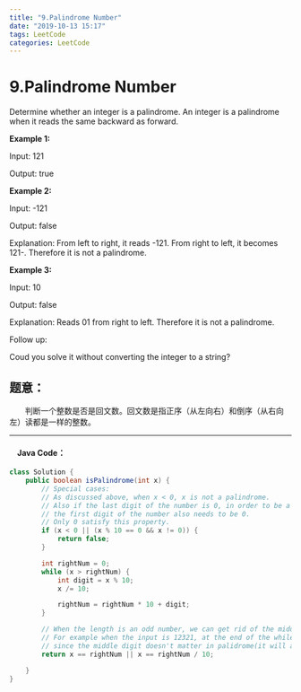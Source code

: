 ```yaml
---
title: "9.Palindrome Number"
date: "2019-10-13 15:17"
tags: LeetCode
categories: LeetCode
---
```



# 9.Palindrome Number

Determine whether an integer is a palindrome. An integer is a palindrome when it reads the same backward as forward.

**Example 1:**

Input: 121

Output: true

**Example 2:**

Input: -121

Output: false

Explanation: From left to right, it reads -121. From right to left, it becomes 121-. Therefore it is not a palindrome.

**Example 3:**

Input: 10

Output: false

Explanation: Reads 01 from right to left. Therefore it is not a palindrome.

Follow up:

Coud you solve it without converting the integer to a string?


<!--more-->

## 题意：

　　判断一个整数是否是回文数。回文数是指正序（从左向右）和倒序（从右向左）读都是一样的整数。



---------------------------------------------------
#### 　Java Code：
```java
class Solution {
    public boolean isPalindrome(int x) {
        // Special cases:
        // As discussed above, when x < 0, x is not a palindrome.
        // Also if the last digit of the number is 0, in order to be a palindrome,
        // the first digit of the number also needs to be 0.
        // Only 0 satisfy this property.
        if (x < 0 || (x % 10 == 0 && x != 0)) {
            return false;
        }

        int rightNum = 0;
        while (x > rightNum) {
            int digit = x % 10;
            x /= 10;

            rightNum = rightNum * 10 + digit;
        }

        // When the length is an odd number, we can get rid of the middle digit by revertedNumber/10
        // For example when the input is 12321, at the end of the while loop we get x = 12, revertedNumber = 123,
        // since the middle digit doesn't matter in palidrome(it will always equal to itself), we can simply get rid of it.
        return x == rightNum || x == rightNum / 10;

    }
}

```
